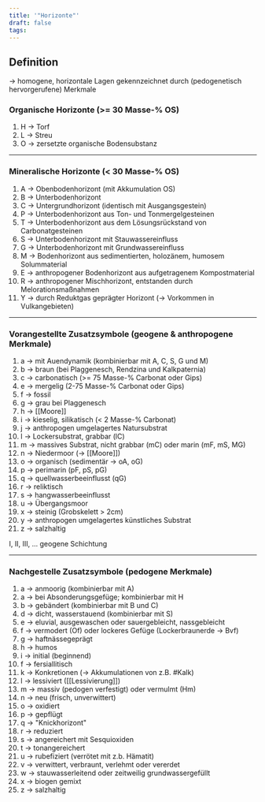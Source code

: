 ```yaml
---
title: '"Horizonte"'
draft: false
tags:
---
```


## Definition
-> homogene, horizontale Lagen gekennzeichnet durch (pedogenetisch hervorgerufene)
    Merkmale

### Organische Horizonte (>= 30 Masse-% OS)

1) H -> Torf
2) L -> Streu
3) O -> zersetzte organische Bodensubstanz

---
### Mineralische Horizonte (< 30 Masse-% OS)

1) A -> Obenbodenhorizont (mit Akkumulation OS)
2) B -> Unterbodenhorizont
3) C -> Untergrundhorizont (identisch mit Ausgangsgestein)
4) P -> Unterbodenhorizont aus Ton- und Tonmergelgesteinen
5) T -> Unterbodenhorizont aus dem Lösungsrückstand von Carbonatgesteinen
6) S -> Unterbodenhorizont mit Stauwassereinfluss
7) G -> Unterbodenhorizont mit Grundwassereinfluss
8) M -> Bodenhorizont aus sedimentierten, holozänem, humosem Solummaterial
9) E -> anthropogener Bodenhorizont aus aufgetragenem Kompostmaterial
10) R -> anthropogener Mischhorizont, entstanden durch Melorationsmaßnahmen
11) Y -> durch Reduktgas geprägter Horizont (-> Vorkommen in Vulkangebieten)

---
### Vorangestellte Zusatzsymbole (geogene & anthropogene Merkmale)

1) a -> mit Auendynamik (kombinierbar mit A, C, S, G und M)
2) b -> braun (bei Plaggenesch, Rendzina und Kalkpaternia)
3) c -> carbonatisch (>= 75 Masse-% Carbonat oder Gips)
4) e -> mergelig (2-75 Masse-% Carbonat oder Gips)
5) f -> fossil
6) g -> grau bei Plaggenesch
7) h -> [[Moore]]
8) i -> kieselig, silikatisch (< 2 Masse-% Carbonat)
9) j -> anthropogen umgelagertes Natursubstrat
10) l -> Lockersubstrat, grabbar (lC)
11) m -> massives Substrat, nicht grabbar (mC) oder marin (mF, mS, MG)
12) n -> Niedermoor (-> [[Moore]])
13) o -> organisch (sedimentär ->  oA, oG)
14) p -> perimarin (pF, pS, pG)
15) q -> quellwasserbeeinflusst (qG)
16) r -> reliktisch 
17) s -> hangwasserbeeinflusst
18) u -> Übergangsmoor 
19) x -> steinig (Grobskelett > 2cm)
20) y -> anthropogen umgelagertes künstliches Substrat
21) z -> salzhaltig

I, II, III, ... geogene Schichtung

---
### Nachgestelle Zusatzsymbole (pedogene Merkmale)

1) a -> anmoorig (kombinierbar mit A)
2) a -> bei Absonderungsgefüge; kombinierbar mit H
3) b -> gebändert (kombinierbar mit B und C)
4) d -> dicht, wasserstauend (kombinierbar mit S)
5) e -> eluvial, ausgewaschen oder sauergebleicht, nassgebleicht
6) f -> vermodert (Of) oder lockeres Gefüge (Lockerbraunerde -> Bvf)
7) g -> haftnässegeprägt
8) h -> humos
9) i -> initial (beginnend)
10) f -> fersiallitisch
11) k -> Konkretionen (-> Akkumulationen von z.B. #Kalk)
12) l -> lessiviert ([[Lessivierung]])
13) m -> massiv (pedogen verfestigt) oder vermulmt (Hm)
14) n -> neu (frisch, unverwittert)
15) o -> oxidiert
16) p -> gepflügt
17) q -> "Knickhorizont"
18) r -> reduziert
19) s -> angereichert mit Sesquioxiden
20) t -> tonangereichert
21) u -> rubefiziert (verrötet mit z.b. Hämatit)
22) v -> verwittert, verbraunt, verlehmt oder vererdet
23) w -> stauwasserleitend oder zeitweilig grundwassergefüllt
24) x -> biogen gemixt
25) z -> salzhaltig